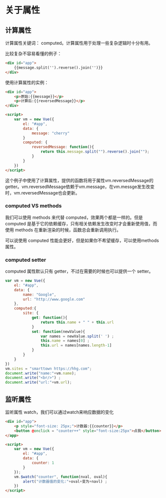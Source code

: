 # 关于属性

## 计算属性

计算属性关键词： computed。计算属性用于处理一些复杂逻辑时十分有用。

比较复杂不容易看懂的例子：

```html
<div id="app">
    {{message.split('').reverse().join('')}}
</div>
```

使用计算属性的实例：

```html
<div id="app">
    <p>原始:{{message}}</p>
    <p>计算后:{{reversedMessage}}</p>
</div>

<script>
    var vm = new Vue({
        el: "#app",
        data: {
            message: "cherry"
        }
        computed: {
            reversedMessage: function(){
                return this.message.split("").reverse().join("");
            }
        }
    })
</script>
```

这个例子中使用了计算属性，提供的函数将用于属性vm.reversedMessage的getter。vm.reversedMessage依赖于vm.message，在vm.messge发生改变时，vm.reversedMessage也会更新。

### computed VS methods

我们可以使用 methods 来代替 computed，效果两个都是一样的。但是 computed 是基于它的依赖缓存，只有相关依赖发生改变时才会重新使用值，而使用 methods 在重新渲染的时候，函数总会重新调用执行。

可以说使用 computed 性能会更好，但是如果你不希望缓存，可以使用methods属性。

### computed setter

computed 属性默认只有 getter，不过在需要的时候也可以提供一个 setter。

```js
var vm = new Vue({
    el: "#app",
    data: {
        name: "Google",
        url: "http://www.google.com"
    },
    computed:{
        site: {
            get: function(){
                return this.name + " " + this.url
            }
            set: function(newValue){
                var names = newValue.split(' ') ;
                this.name = names[0] ;
                this.url = names[names.length-1]
            }
        }
    }
})
vm.sites = "smarttown https://hhg.com";
document.write("name:"+vm.name);
document.write("<br/>") ;
document.write("url:"+vm.url);
```

## 监听属性

监听属性 watch，我们可以通过watch来响应数据的变化

```html
<div id="app">
    <p style="font-size: 25px;">计数器:{{counter}}</p>
    <button @onclick = "counter++" style="font-size:25px">点我</button>
</app>

<script>
    var vm = new Vue({
        el: "#app",
        data: {
            counter: 1
        }
    });
    vm.$watch("counter", function(nval, oval){
        alert("计数器值的变化:"+oval+变为+navl) ;
    })
</script>
```